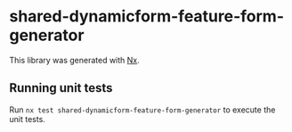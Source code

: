 # shared-dynamicform-feature-form-generator

This library was generated with [Nx](https://nx.dev).

## Running unit tests

Run `nx test shared-dynamicform-feature-form-generator` to execute the unit tests.
